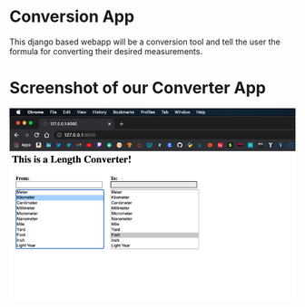 # Conversion App

This django based webapp will be a conversion tool and tell the user the formula for converting their desired measurements.

# Screenshot of our Converter App
![multiple options to pick from](./webapp_pic.png)
